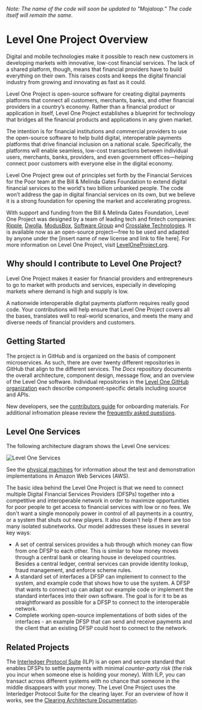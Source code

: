 _Note: The name of the code will soon be updated to "Mojaloop." The code itself will remain the same._

# Level One Project Overview  
Digital and mobile technologies make it possible to reach new customers in developing markets with innovative, low-cost financial services. The lack of a shared platform, though, means that financial providers have to build everything on their own. This raises costs and keeps the digital financial industry from growing and innovating as fast as it could.  

Level One Project is open-source software for creating digital payments platforms that connect all customers, merchants, banks, and other financial providers in a country’s economy. Rather than a financial product or application in itself, Level One Project establishes a blueprint for technology that bridges all the financial products and applications in any given market.  

The intention is for financial institutions and commercial providers to use the open-source software to help build digital, interoperable payments platforms that drive financial inclusion on a national scale. Specifically, the platforms will enable seamless, low-cost transactions between individual users, merchants, banks, providers, and even government offices—helping connect poor customers with everyone else in the digital economy.  

Level One Project grew out of principles set forth by the Financial Services for the Poor team at the Bill & Melinda Gates Foundation to extend digital financial services to the world's two billion unbanked people. The code won’t address the gap in digital financial services on its own, but we believe it is a strong foundation for opening the market and accelerating progress.  

With support and funding from the Bill & Melinda Gates Foundation, Level One Project was designed by a team of leading tech and fintech companies: [Ripple](https://github.com/ripple), [Dwolla](https://github.com/dwolla), [ModusBox](http://www.modusbox.com/), [Software Group](http://www.softwaregroup-bg.com/) and [Crosslake Technologies](http://www.crosslaketech.com/). It is available now as an open-source project—free to be used and adapted by anyone under the [insert name of new license and link to file here]. For more information on Level One Project, visit [LevelOneProject.org](leveloneproject.org).

## Why should I contribute to Level One Project?
Level One Project makes it easier for financial providers and entrepreneurs to go to market with products and services, especially in developing markets where demand is high and supply is low.  

A nationwide interoperable digital payments platform requires really good code. Your contributions will help ensure that Level One Project covers all the bases, translates well to real-world scenarios, and meets the many and diverse needs of financial providers and customers.  

## Getting Started
The project is in GitHub and is organized on the basis of component microservices.  As such, there are over twenty different repositories in GitHub that align to the different services.  The _Docs_ repository documents the overall architecture, component design, message flow, and an overview of the Level One software. Individual repositories in the [Level One GitHub organization](https://github.com/LevelOneProject/) each describe component-specific details including source and APIs.

New developers, see the [contributors guide](./contribute.md) for onboarding materials.  For additional infromation please review the [frequently asked questions](/FAQ.md).

## Level One Services
The following architecture diagram shows the Level One services:

![Level One Services](https://github.com/LevelOneProject/Docs/blob/master/Wiki/Basic%20Overview.png)

See the [physical machines](https://github.com/LevelOneProject/Docs/blob/master/AWS/Infrastructure/machines.md) for information about the test and demonstration implementations in Amazon Web Services (AWS).

The basic idea behind the Level One Project is that we need to connect multiple Digital Financial Services Providers (DFSPs) together into a competitive and interoperable network in order to maximize opportunities for poor people to get access to financial services with low or no fees. We don't want a single monopoly power in control of all payments in a country, or a system that shuts out new players. It also doesn't help if there are too many isolated subnetworks. Our model addresses these issues in several key ways:

- A set of central services provides a hub through which money can flow from one DFSP to each other. This is similar to how money moves through a central bank or clearing house in developed countries. Besides a central ledger, central services can provide identity lookup, fraud management, and enforce scheme rules.
- A standard set of interfaces a DFSP can implement to connect to the system, and example code that shows how to use the system. A DFSP that wants to connect up can adapt our example code or implement the standard interfaces into their own software. The goal is for it to be as straightforward as possible for a DFSP to connect to the interoperable network.
- Complete working open-source implementations of both sides of the interfaces - an example DFSP that can send and receive payments and the client that an existing DFSP could host to connect to the network.


## Related Projects
The [Interledger Protocol Suite](https://interledger.org/) (ILP) is an open and secure standard that enables DFSPs to settle payments with minimal _counter-party risk_ (the risk you incur when someone else is holding your money). With ILP, you can transact across different systems with no chance that someone in the middle disappears with your money. The Level One Project uses the Interledger Protocol Suite for the clearing layer. For an overview of how it works, see the [Clearing Architecture Documentation](https://github.com/LevelOneProject/Docs/blob/master/ILP/README.md).
